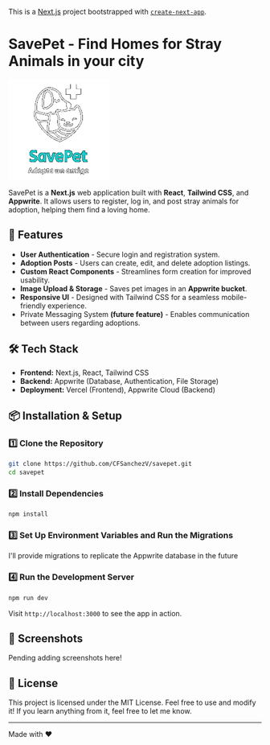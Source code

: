 This is a [Next.js](https://nextjs.org) project bootstrapped with [`create-next-app`](https://nextjs.org/docs/app/api-reference/cli/create-next-app).


# SavePet - Find Homes for Stray Animals in your city

![SavePet logo](https://raw.githubusercontent.com/CFSanchezV/savepet-app/master/public/assets/icons/savepet_logo.png)

SavePet is a **Next.js** web application built with **React**, **Tailwind CSS**, and **Appwrite**. It allows users to register, log in, and post stray animals for adoption, helping them find a loving home.

## 🚀 Features

- **User Authentication** - Secure login and registration system.
- **Adoption Posts** - Users can create, edit, and delete adoption listings.
- **Custom React Components** - Streamlines form creation for improved usability.
- **Image Upload & Storage** - Saves pet images in an **Appwrite bucket**.
- **Responsive UI** - Designed with Tailwind CSS for a seamless mobile-friendly experience.
- Private Messaging System **(future feature)** - Enables communication between users regarding adoptions.

## 🛠️ Tech Stack

- **Frontend:** Next.js, React, Tailwind CSS
- **Backend:** Appwrite (Database, Authentication, File Storage)
- **Deployment:** Vercel (Frontend), Appwrite Cloud (Backend)

## 📦 Installation & Setup

### 1️⃣ Clone the Repository
```bash
git clone https://github.com/CFSanchezV/savepet.git
cd savepet
```

### 2️⃣ Install Dependencies
```bash
npm install
```

### 3️⃣ Set Up Environment Variables and Run the Migrations
I'll provide migrations to replicate the Appwrite database in the future

### 4️⃣ Run the Development Server
```bash
npm run dev
```
Visit `http://localhost:3000` to see the app in action.

## 📸 Screenshots

Pending adding screenshots here!



## 📜 License

This project is licensed under the MIT License. Feel free to use and modify it! If you learn anything from it, feel free to let me know.

---

Made with ❤️
